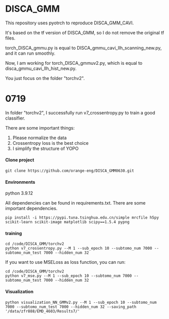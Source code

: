 # DISCA_GMM

This repository uses pyotrch to reproduce DISCA_GMM_CAVI.

It's based on the tf version of DISCA_GMM, so I do not remove the original tf files.

torch_DISCA_gmmu.py is equal to DISCA_gmmu_cavi_llh_scanning_new.py, and it can run smoothly.

Now, I am working for torch_DISCA_gmmuv2.py, which is equal to disca_gmmu_cavi_llh_hist_new.py.

You just focus on the folder "torchv2".


# 0719

In folder "torchv2", I successfully run v7_crossentropy.py to train a good classifier.

There are some important things:

1) Please normalize the data
2) Crossentropy loss is the best choice
3) I simplify the structure of YOPO



#### Clone project
```
git clone https://github.com/orange-eng/DISCA_GMM0630.git
```
#### Environments

python 3.9.12

All dependencies can be found in requirements.txt. There are some important dependencies.
```
pip install -i https://pypi.tuna.tsinghua.edu.cn/simple mrcfile h5py scikit-learn scikit-image matplotlib scipy==1.5.4 pypng
```
#### training
```
cd /code/DISCA_GMM/torchv2
python v7_crossentropy.py --M 1 --sub_epoch 10 --subtomo_num 7000 --subtomo_num_test 7000 --hidden_num 32
```

If you want to use MSELoss as loss function, you can run:
```
cd /code/DISCA_GMM/torchv2
python v7_mse.py --M 1 --sub_epoch 10 --subtomo_num 7000 --subtomo_num_test 7000 --hidden_num 32
```


#### Visualization
```
python visualization_NN_GMMv2.py --M 1 --sub_epoch 10 --subtomo_num 7000 --subtomo_num_test 7000 --hidden_num 32 --saving_path '/data/zfr888/EMD_4603/Results7/'
```